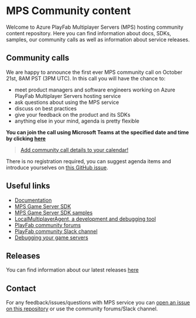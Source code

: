 # MPS Community content 

Welcome to Azure PlayFab Multiplayer Servers (MPS) hosting community content repository. Here you can find information about docs, SDKs, samples, our community calls as well as information about service releases.

## Community calls

We are happy to announce the first ever MPS community call on October 21st, 8AM PST (3PM UTC). In this call you will have the chance to:

- meet product managers and software engineers working on Azure PlayFab Multiplayer Servers hosting service
- ask questions about using the MPS service
- discuss on best practices
- give your feedback on the product and its SDKs
- anything else in your mind, agenda is pretty flexible

**You can join the call using Microsoft Teams at the specified date and time by clicking [here](https://teams.microsoft.com/l/meetup-join/19%3ameeting_ZTNjZTNhZGYtM2RmNC00MDIzLWI1ZWItZjljM2E2OWUxYjM5%40thread.v2/0?context=%7b%22Tid%22%3a%2272f988bf-86f1-41af-91ab-2d7cd011db47%22%2c%22Oid%22%3a%22cc7c557e-d93a-48c6-af68-a4d6c514d733%22%7d)**

> [Add community call details to your calendar!](https://mpsvarious.blob.core.windows.net/resources/MPS%20Community%20Call.ics)

There is no registration required, you can suggest agenda items and introduce yourselves on [this GitHub issue](https://github.com/PlayFab/mpscommunity/issues/1).

## Useful links

- [Documentation](https://docs.microsoft.com/en-us/gaming/playfab/features/multiplayer/servers/)
- [MPS Game Server SDK](https://github.com/PlayFab/gsdk)
- [MPS Game Server SDK samples](https://github.com/PlayFab/gsdksamples)
- [LocalMultiplayerAgent, a development and debugging tool](https://github.com/PlayFab/LocalMultiplayerAgent)
- [PlayFab community forums](https://community.playfab.com/index.html)
- [PlayFab community Slack channel](https://api.playfab.com/slack)
- [Debugging your game servers](https://github.com/PlayFab/gsdkSamples/blob/master/Debugging.md)

## Releases

You can find information about our latest releases [here](./releases.md)

## Contact

For any feedback/issues/questions with MPS service you can [open an issue on this repository](https://github.com/PlayFab/mpscommunity/issues/new) or use the community forums/Slack channel.
